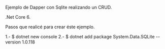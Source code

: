 Ejemplo de Dapper con Sqlite realizando un CRUD.

.Net Core 6.

Pasos que realicé para crear éste ejemplo.

1.- $ dotnet new console
2.- $ dotnet add package System.Data.SQLite --version 1.0.118